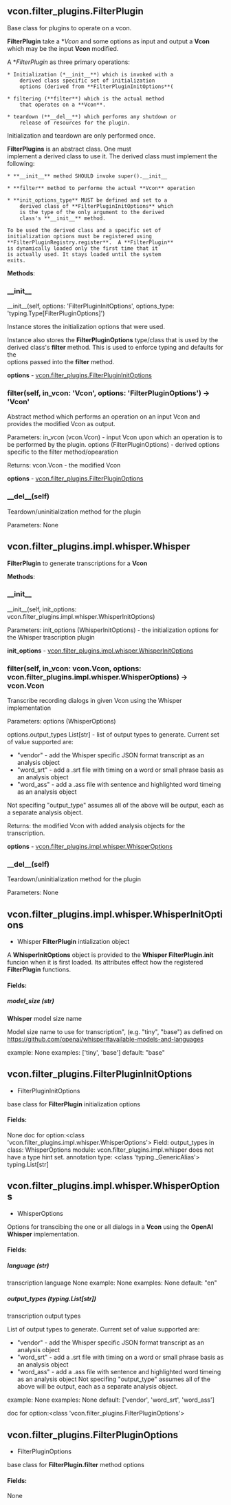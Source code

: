 ## vcon.filter_plugins.FilterPlugin

  Base class for plugins to operate on a vcon.

  **FilterPlugin** take a **Vcon* and some options as 
  input and output a **Vcon** which may be the input **Vcon**
  modified.

  A **FilterPlugin* as three primary operations:

    * Initialization (*__init__**) which is invoked with a
        derived class specific set of initialization  
        options (derived from **FilterPluginInitOptions**(

    * filtering (**filter**) which is the actual method
        that operates on a **Vcon**.

    * teardown (**__del__**) which performs any shutdown or
        release of resources for the plugin.

  Initialization and teardown are only performed once.


  **FilterPlugins** is an abstract class.  One must   
  implement a derived class to use it.  The derived class
  must implement the following:

    * **__init__** method SHOULD invoke super().__init__

    * **filter** method to performe the actual **Vcon** operation

    * **init_options_type** MUST be defined and set to a
        derived class of **FilterPluginInitOptions** which
        is the type of the only argument to the derived
        class's **__init__** method.

    To be used the derived class and a specific set of
    initialization options must be registered using   
    **FilterPluginRegistry.register**.  A **FilterPlugin**
    is dynamically loaded only the first time that it 
    is actually used. It stays loaded until the system
    exits.


**Methods**:
### \_\_init__
\_\_init__(self, options: 'FilterPluginInitOptions', options_type: 'typing.Type[FilterPluginOptions]')

Instance stores the initialization options that were used.

Instance also stores the **FilterPluginOptions** type/class
that is used by the derived class's **filter** method.
This is used to enforce typing and defaults for the   
options passed into the **filter** method.


**options** - [vcon.filter_plugins.FilterPluginInitOptions](#vconfilter_pluginsfilterplugininitoptions)

### filter(self, in_vcon: 'Vcon', options: 'FilterPluginOptions') -> 'Vcon'


Abstract method which performs an operation on an input Vcon and
provides the modified Vcon as output.

Parameters:
  in_vcon (vcon.Vcon) - input Vcon upon which an operation is to be performed by the plugin.
  options (FilterPluginOptions) - derived options specific to the filter method/opearation

Returns:
  vcon.Vcon - the modified Vcon


**options** - [vcon.filter_plugins.FilterPluginOptions](#vconfilter_pluginsfilterpluginoptions)

### \_\_del__(self)


Teardown/uninitialization method for the plugin

Parameters: None

## vcon.filter_plugins.impl.whisper.Whisper

  **FilterPlugin** to generate transcriptions for a **Vcon**


**Methods**:

### \_\_init__
\_\_init__(self, init_options: vcon.filter_plugins.impl.whisper.WhisperInitOptions)

Parameters:
  init_options (WhisperInitOptions) - the initialization options for the Whisper trascription plugin


**init_options** - [vcon.filter_plugins.impl.whisper.WhisperInitOptions](#vconfilter_pluginsimplwhisperwhisperinitoptions)

### filter(self, in_vcon: vcon.Vcon, options: vcon.filter_plugins.impl.whisper.WhisperOptions) -> vcon.Vcon


Transcribe recording dialogs in given Vcon using the Whisper implementation

Parameters:
  options (WhisperOptions)

  options.output_types List[str] - list of output types to generate.  Current set
  of value supported are:

   * "vendor" - add the Whisper specific JSON format transcript as an analysis object
   * "word_srt" - add a .srt file with timing on a word or small phrase basis as an analysis object
   * "word_ass" - add a .ass file with sentence and highlighted word timeing as an analysis object

  Not specifing "output_type" assumes all of the above will be output, each as a separate analysis object.

Returns:
  the modified Vcon with added analysis objects for the transcription.


**options** - [vcon.filter_plugins.impl.whisper.WhisperOptions](#vconfilter_pluginsimplwhisperwhisperoptions)

### \_\_del__(self)


Teardown/uninitialization method for the plugin

Parameters: None





## vcon.filter_plugins.impl.whisper.WhisperInitOptions
 - Whisper **FilterPlugin** intialization object

A **WhisperInitOptions** object is provided to the
**Whisper FilterPlugin.__init__** funcion when it is first loaded.  Its
attributes effect how the registered **FilterPlugin** functions.

#### Fields:

##### model_size (str)
**Whisper** model size name

Model size name to use for transcription", (e.g. "tiny", "base") as defined on
https://github.com/openai/whisper#available-models-and-languages

example: None
examples: ['tiny', 'base']
default: "base"


## vcon.filter_plugins.FilterPluginInitOptions
 - FilterPluginInitOptions

base class for **FilterPlugin** initialization options

#### Fields:
None
doc for option:<class 'vcon.filter_plugins.impl.whisper.WhisperOptions'>
Field: output_types in class: WhisperOptions module: vcon.filter_plugins.impl.whisper does not have a type hint set. annotation type: <class 'typing._GenericAlias'> typing.List[str]


## vcon.filter_plugins.impl.whisper.WhisperOptions
 - WhisperOptions

Options for transcibing the one or all dialogs in a **Vcon** using the **OpenAI Whisper** implementation.

#### Fields:

##### language (str)
transcription language
None
example: None
examples: None
default: "en"

##### output_types (typing.List[str])
transcription output types

List of output types to generate.  Current set of value supported are:

  * "vendor" - add the Whisper specific JSON format transcript as an analysis object
  * "word_srt" - add a .srt file with timing on a word or small phrase basis as an analysis object
  * "word_ass" - add a .ass file with sentence and highlighted word timeing as an analysis object
       Not specifing "output_type" assumes all of the above will be output, each as a separate analysis object.

example: None
examples: None
default: ['vendor', 'word_srt', 'word_ass']

doc for option:<class 'vcon.filter_plugins.FilterPluginOptions'>

## vcon.filter_plugins.FilterPluginOptions
 - FilterPluginOptions

base class for **FilterPlugin.filter** method options 

#### Fields:
None

